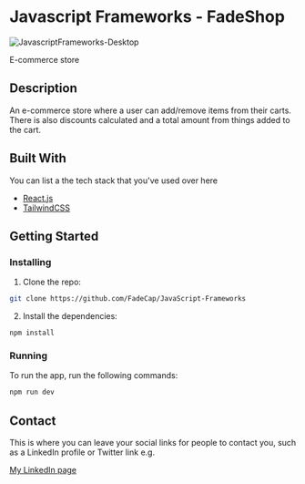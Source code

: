 # Javascript Frameworks - FadeShop

![JavascriptFrameworks-Desktop](https://github.com/user-attachments/assets/9896c98a-ba5f-4995-9511-8a97930f3436)


E-commerce store

## Description

An e-commerce store where a user can add/remove items from their carts. There is also discounts calculated and a total amount from things added to the cart. 


## Built With

You can list a the tech stack that you've used over here

- [React.js](https://reactjs.org/)
- [TailwindCSS](https://tailwindcss.com/)

## Getting Started

### Installing


1. Clone the repo:

```bash
git clone https://github.com/FadeCap/JavaScript-Frameworks
```

2. Install the dependencies:

```
npm install
```

### Running


To run the app, run the following commands:

```bash
npm run dev
```

## Contact

This is where you can leave your social links for people to contact you, such as a LinkedIn profile or Twitter link e.g.

[My LinkedIn page](https://www.linkedin.com/in/stian-busengdal/)
